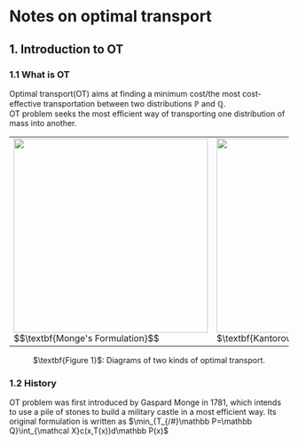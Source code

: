 # Notes on optimal transport

## 1. Introduction to OT

### 1.1 What is OT

Optimal transport(OT) aims at finding a minimum cost/the most cost-effective transportation between two distributions $\mathbb P$ and $\mathbb Q$.  
OT problem seeks the most efficient way of transporting one distribution of mass into another.

<table>
<td> 
<img src="1x/Monge.png" style="width:350px;">
$$\textbf{Monge's Formulation}$$
</td> 
<td> 
<img src="1x/Kantor.png" style="width:350px;"> 
    $\textbf{Kantorovich's Formulation}$
</td> 
</table>
<caption><center> $\textbf{Figure 1}$: Diagrams of two kinds of optimal transport.</center></caption>

### 1.2 History

OT problem was first introduced by Gaspard Monge in 1781, which intends to use a pile of stones to build a military castle in a most efficient way. Its original formulation is written as
$\min_{T_{/#}\mathbb P=\mathbb Q}\int_{\mathcal X}c(x,T(x))d\mathbb P(x)$

